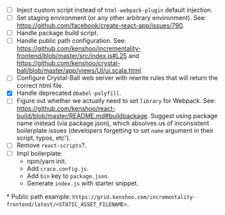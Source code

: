 - [ ] Inject custom script instead of `html-webpack-plugin` default injection.
- [ ] Set staging environment (or any other arbitrary environment). See: https://github.com/facebook/create-react-app/issues/790.
- [ ] Handle package build script.
- [ ] Handle public path configuration. See: https://github.com/kenshoo/incrementality-frontend/blob/master/src/index.js#L25 and https://github.com/kenshoo/crystal-ball/blob/master/app/views/UI/ui.scala.html.
- [ ] Configure Crystal-Ball web server with rewrite rules that will return the correct html file.
- [x] Handle deprecated `@babel-polyfill`.
- [ ] Figure out whether we actually need to set `library` for Webpack. See: https://github.com/kenshoo/react-build/blob/master/README.md#buildpackage. Suggest using package name instead (via package.json), which absolves us of inconsistent boilerplate issues (developers forgetting to set `name` argument in their script, typos, etc').
- [ ] Remove `react-scripts`?.
- [ ] Impl boilerplate:
  - npm/yarn init.
  - Add `craco.config.js`.
  - Add `bin` key to `package.json`.
  - Generate `index.js` with starter snippet.

\* Public path example: `https://grid.kenshoo.com/incrementality-frontend/latest/<STATIC_ASSET_FILENAME>`.
